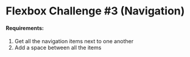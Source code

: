 # Flexbox Challenge #3 (Navigation)


#### Requirements:
   1. Get all the navigation items next to one another
   2. Add a space between all the items